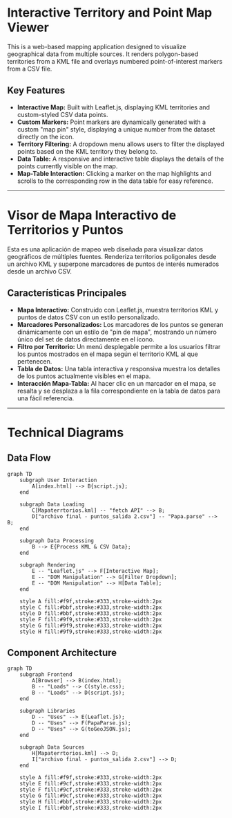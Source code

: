 # Interactive Territory and Point Map Viewer

This is a web-based mapping application designed to visualize geographical data from multiple sources. It renders polygon-based territories from a KML file and overlays numbered point-of-interest markers from a CSV file.

## Key Features
*   **Interactive Map:** Built with Leaflet.js, displaying KML territories and custom-styled CSV data points.
*   **Custom Markers:** Point markers are dynamically generated with a custom "map pin" style, displaying a unique number from the dataset directly on the icon.
*   **Territory Filtering:** A dropdown menu allows users to filter the displayed points based on the KML territory they belong to.
*   **Data Table:** A responsive and interactive table displays the details of the points currently visible on the map.
*   **Map-Table Interaction:** Clicking a marker on the map highlights and scrolls to the corresponding row in the data table for easy reference.

***

# Visor de Mapa Interactivo de Territorios y Puntos

Esta es una aplicación de mapeo web diseñada para visualizar datos geográficos de múltiples fuentes. Renderiza territorios poligonales desde un archivo KML y superpone marcadores de puntos de interés numerados desde un archivo CSV.

## Características Principales
*   **Mapa Interactivo:** Construido con Leaflet.js, muestra territorios KML y puntos de datos CSV con un estilo personalizado.
*   **Marcadores Personalizados:** Los marcadores de los puntos se generan dinámicamente con un estilo de "pin de mapa", mostrando un número único del set de datos directamente en el ícono.
*   **Filtro por Territorio:** Un menú desplegable permite a los usuarios filtrar los puntos mostrados en el mapa según el territorio KML al que pertenecen.
*   **Tabla de Datos:** Una tabla interactiva y responsiva muestra los detalles de los puntos actualmente visibles en el mapa.
*   **Interacción Mapa-Tabla:** Al hacer clic en un marcador en el mapa, se resalta y se desplaza a la fila correspondiente en la tabla de datos para una fácil referencia.

***

# Technical Diagrams

## Data Flow
```mermaid
graph TD
    subgraph User Interaction
        A[index.html] --> B{script.js};
    end

    subgraph Data Loading
        C[Mapaterrtorios.kml] -- "fetch API" --> B;
        D["archivo final - puntos_salida 2.csv"] -- "Papa.parse" --> B;
    end

    subgraph Data Processing
        B --> E{Process KML & CSV Data};
    end

    subgraph Rendering
        E -- "Leaflet.js" --> F[Interactive Map];
        E -- "DOM Manipulation" --> G[Filter Dropdown];
        E -- "DOM Manipulation" --> H[Data Table];
    end

    style A fill:#f9f,stroke:#333,stroke-width:2px
    style C fill:#bbf,stroke:#333,stroke-width:2px
    style D fill:#bbf,stroke:#333,stroke-width:2px
    style F fill:#9f9,stroke:#333,stroke-width:2px
    style G fill:#9f9,stroke:#333,stroke-width:2px
    style H fill:#9f9,stroke:#333,stroke-width:2px
```

## Component Architecture
```mermaid
graph TD
    subgraph Frontend
        A[Browser] --> B(index.html);
        B -- "Loads" --> C(style.css);
        B -- "Loads" --> D(script.js);
    end

    subgraph Libraries
        D -- "Uses" --> E(Leaflet.js);
        D -- "Uses" --> F(PapaParse.js);
        D -- "Uses" --> G(toGeoJSON.js);
    end

    subgraph Data Sources
        H[Mapaterrtorios.kml] --> D;
        I["archivo final - puntos_salida 2.csv"] --> D;
    end

    style A fill:#f9f,stroke:#333,stroke-width:2px
    style E fill:#9cf,stroke:#333,stroke-width:2px
    style F fill:#9cf,stroke:#333,stroke-width:2px
    style G fill:#9cf,stroke:#333,stroke-width:2px
    style H fill:#bbf,stroke:#333,stroke-width:2px
    style I fill:#bbf,stroke:#333,stroke-width:2px
```
